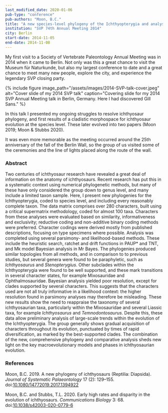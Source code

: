 ```yaml
---
last_modified_date: 2020-01-06
pub-type: "conference"
pub-authors: "Moon, B.C."
title: "A new species-level phylogeny of the Ichthyopterygia and analysis of macroevolutionary trends"
institution: "SVP 74th Annual Meeting 2014"
city: Berlin
start-date: 2014-11-05
end-date: 2014-11-08
---
```

My first visit to a Society of Vertebrate Paleontology Annual Meeting was in
2014 when it came to Berlin. Not only was this a great chance to visit the
Museum für Naturkunde, but also my largest conference to date and a great chance
to meet many new people, explore the city, and experience the legendary SVP
closing party.

{% include figure
    image_path="/assets/images/2014-SVP-talk-cover.jpeg"
    alt="Cover slide of my 2014 SVP talk"
    caption="Covering slide for my 2014 SVP Annual Meeting talk in Berlin,
    Germany. Here I had discovered Gill Sans."
%}

In this talk I presented my ongoing struggles to resolve ichthyosaur phylogeny,
and first results of a cladistic morphospace for ichthyosaur evolution at the
species level. These later evolved into two papers (Moon 2019; Moon & Stubbs
2020).

It was even more memorable as the meeting occurred around the 25th anniversary of the
fall of the Berlin Wall, so the group of us visited some of the ceremonies and
the line of lights placed along the route of the wall.

### Abstract

Two centuries of ichthyosaur research have revealed a great deal of information
on the anatomy of ichthyosaurs. Recent research has put this in a systematic
context using numerical phylogenetic methods, but many of these have only
considered the group down to genus level, and many include a limited taxon
sample. Here, I present new phylogenies for the Ichthyopterygia, coded to
species level, and including every reasonably complete taxon. The data matrix
comprises over 280 characters, built using a critical supermatrix methodology,
coded for almost 100 taxa. Characters from these analyses were evaluated based
on similarity, informativeness and exclusivity; reductive coding and
non-additive binary coding methods were preferred. Character codings were
derived mostly from published descriptions, focusing on type specimens where
possible. Analysis was completed using several parsimony- and likelihood-based
methods. These include the heuristic search, ratchet and drift functions in
PAUP* and TNT, and Mk model Bayesian analysis in Mr Bayes. The phylogenies
produced similar topologies from all methods, and in comparison to to previous
studies, but several genera were found to be paraphyletic, such as _Ichthyosaurus_
and _Stenopterygius_. Other subclades within the Ichthyopterygia were found to be
well supported, and these mark transitions in several character states, for
example Mixosauridae and Ophthalmosauridae. Bayesian analysis yielded poor
resolution, except for clades supported by several characters. This suggests
that the characters used are not all truly informative in a likelihood context:
the higher resolution found in parsimony analyses may therefore be misleading.
These new results show the need to reappraise the taxonomy of several
ichthyosaurian taxa, particularly within the Mixosauridae and several Liassic
taxa, for example _Ichthyosaurus_ and _Temnodontosaurus_. Despite this, these data
allow preliminary analysis of large-scale trends within the evolution of the
Ichthyopterygia. The group generally shows gradual acquisition of characters
throughout its evolution, punctuated by times of rapid diversification, as
marked by the best-supported clades. The combination of the new, comprehensive
phylogeny and comparative analysis sheds new light on the key macroevolutionary
models and phases in ichthyosaurian evolution.

### References

Moon, B.C. 2019. A new phylogeny of ichthyosaurs (Reptilia: Diapsida).
<i>Journal of Systematic Palaeontology</i> 17 (2): 129–155.
doi:[10.1080/14772019.2017.1394922](https://doi.org/10.1080/14772019.2017.1394922)

Moon, B.C. and Stubbs, T.L. 2020. Early high rates and disparity in the
evolution of ichthyosaurs. <i>Communications Biology</i> 3: 68.
doi:[10.1038/s42003-020-0779-6](https://doi.org/10.1038/s42003-020-0779-6)
